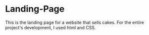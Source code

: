 # Landing-Page
This is the landing page for a website that sells cakes. For the entire project's development, I used html and CSS.
